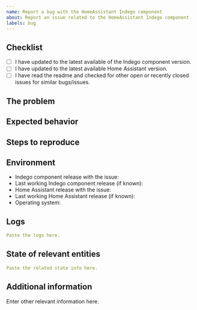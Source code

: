 ```yaml
---
name: Report a bug with the HomeAssistant Indego component
about: Report an issue related to the HomeAssistant Indego component
labels: bug
---
```


<!-- READ THIS FIRST:
- Make sure you are running the latest release of the Indego component
- Make sure you are running the latest version of Home Assistant before reporting an issue: https://github.com/home-assistant/home-assistant/releases
- Include logs where possible. But make sure you replace/hide any senstitive information
- Provide as many details as possible. Paste logs, configuration samples and code into the backticks.
-->

## Checklist

- [ ] I have updated to the latest available of the Indego component version.
- [ ] I have updated to the latest available Home Assistant version.
- [ ] I have read the readme and checked for other open or recently closed issues for similar bugs/issues.

## The problem

<!--
  Describe the issue you are experiencing here to communicate to the
  maintainers. Tell us about the current behavior.
  If possible provide a screenshot with a description.
-->

## Expected behavior

<!--
  Describe what you expected to happen or it should look/behave.
  If possible provide a screenshot with a description.
-->

## Steps to reproduce

<!--
  Provide steps for us, that helps reproducing your issue.
  For example:
    1. Step 1
    2. Step 2
    3. Etc.    
-->

## Environment

<!--
  Provide details about the versions you are using, which helps us reproducing
  and finding the issue quicker. Version information is found in the
  Home Assistant frontend:
  - Indego component version: Settings > Devices & services > Bosch Indego Mower (or using the direct URL https://your-instance:8123/config/integrations/integration/indego).
  - HomeAssistant version: Settings -> About.
-->

- Indego component release with the issue:
- Last working Indego component release (if known):
- Home Assistant release with the issue:
- Last working Home Assistant release (if known):
- Operating system:


## Logs

<!--
  If your issue is about gettings errors, API connection failures etc. include the relevant HomeAssitant logs (in text, no screenshot).
  Logs are required to investigate this type of issues.

  Make sure you add logs in debug mode when there is no clear error message or root cause. You can enable debug logs by adding this to your HomeAssistant configuration:

  logger:
    logs:
      custom_components.indego: debug
      pyIndego: debug
-->

```yaml
Paste the logs here.
```

## State of relevant entities

<!--
  If your issue is about how an entity is shown in the UI, please add the state
  and attributes for all situations with a screenshot of the UI.
  You can find this information at `/developer-tools/state`
-->

```yaml
Paste the related state info here.
```

## Additional information

Enter other relevant information here.
